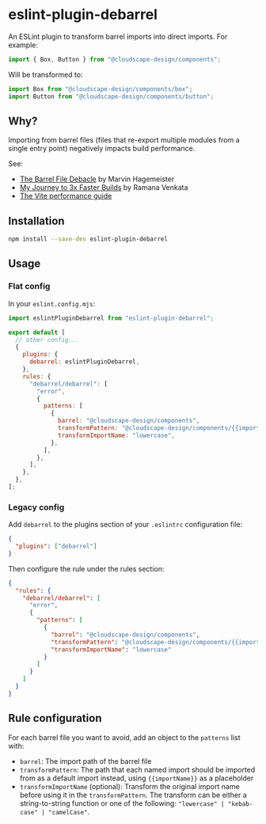 # eslint-plugin-debarrel

An ESLint plugin to transform barrel imports into direct imports. For example:

```typescript
import { Box, Button } from "@cloudscape-design/components";
```

Will be transformed to:

```typescript
import Box from "@cloudscape-design/components/box";
import Button from "@cloudscape-design/components/button";
```

## Why?

Importing from barrel files (files that re-export multiple modules from a single entry point) negatively impacts build performance.

See:

- [The Barrel File Debacle](https://marvinh.dev/blog/speeding-up-javascript-ecosystem-part-7/) by Marvin Hagemeister
- [My Journey to 3x Faster Builds](https://blog.vramana.com/posts/barrel_files_slow_build/) by Ramana Venkata
- [The Vite performance guide](https://vite.dev/guide/performance#avoid-barrel-files)

## Installation

```bash
npm install --save-dev eslint-plugin-debarrel
```

## Usage

### Flat config

In your `eslint.config.mjs`:

```mjs
import eslintPluginDebarrel from "eslint-plugin-debarrel";

export default [
  // other config...
  {
    plugins: {
      debarrel: eslintPluginDebarrel,
    },
    rules: {
      "debarrel/debarrel": [
        "error",
        {
          patterns: [
            {
              barrel: "@cloudscape-design/components",
              transformPattern: "@cloudscape-design/components/{{importName}}",
              transformImportName: "lowercase",
            },
          ],
        },
      ],
    },
  },
];
```

### Legacy config

Add `debarrel` to the plugins section of your `.eslintrc` configuration file:

```json
{
  "plugins": ["debarrel"]
}
```

Then configure the rule under the rules section:

```json
{
  "rules": {
    "debarrel/debarrel": [
      "error",
      {
        "patterns": [
          {
            "barrel": "@cloudscape-design/components",
            "transformPattern": "@cloudscape-design/components/{{importName}}",
            "transformImportName": "lowercase"
          }
        ]
      }
    ]
  }
}
```

## Rule configuration

For each barrel file you want to avoid, add an object to the `patterns` list with:

- `barrel`: The import path of the barrel file
- `transformPattern`: The path that each named import should be imported from as a default import instead, using `{{importName}}` as a placeholder
- `transformImportName` (optional): Transform the original import name before using it in the `transformPattern`. The transform can be either a string-to-string function or one of the following: `"lowercase" | "kebab-case" | "camelCase"`.

